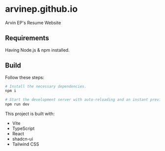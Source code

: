 # arvinep.github.io
Arvin EP's Resume Website

## Requirements
Having Node.js & npm installed.

## Build

Follow these steps:

```sh
# Install the necessary dependencies.
npm i

# Start the development server with auto-reloading and an instant preview.
npm run dev
```

This project is built with:

- Vite
- TypeScript
- React
- shadcn-ui
- Tailwind CSS

